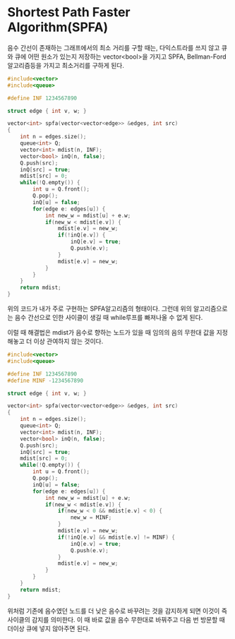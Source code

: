 # Shortest Path Faster Algorithm\(SPFA\)

음수 간선이 존재하는 그래프에서의 최소 거리를 구할 때는, 다익스트라를 쓰지 않고 큐와 큐에 어떤 원소가 있는지 저장하는 vector&lt;bool&gt;을 가지고 SPFA, Bellman-Ford 알고리즘등을 가지고 최소거리를 구하게 된다.

```cpp
#include<vector>
#include<queue>

#define INF 1234567890

struct edge { int v, w; }

vector<int> spfa(vector<vector<edge>> &edges, int src)
{
    int n = edges.size();
    queue<int> Q;
    vector<int> mdist(n, INF);
    vector<bool> inQ(n, false);
    Q.push(src);
    inQ[src] = true;
    mdist[src] = 0;
    while(!Q.empty()) {
        int u = Q.front();
        Q.pop();
        inQ[u] = false;
        for(edge e: edges[u]) {
            int new_w = mdist[u] + e.w;
            if(new_w < mdist[e.v]) {
                mdist[e.v] = new_w;
                if(!inQ[e.v]) {
                    inQ[e.v] = true;
                    Q.push(e.v);
                }
                mdist[e.v] = new_w;
            }
        }
    }
    return mdist;
}
```



위의 코드가 내가 주로 구현하는 SPFA알고리즘의 형태이다. 그런데 위의 알고리즘으로는 음수 간선으로 인한 사이클이 생길 때 while루프를 빠져나올 수 없게 된다.

이럴 때 해결법은 mdist가 음수로 향하는 노드가 있을 때 임의의 음의 무한대 값을 지정해놓고 더 이상 관여하지 않는 것이다.

```cpp
#include<vector>
#include<queue>

#define INF 1234567890
#define MINF -1234567890

struct edge { int v, w; }

vector<int> spfa(vector<vector<edge>> &edges, int src)
{
    int n = edges.size();
    queue<int> Q;
    vector<int> mdist(n, INF);
    vector<bool> inQ(n, false);
    Q.push(src);
    inQ[src] = true;
    mdist[src] = 0;
    while(!Q.empty()) {
        int u = Q.front();
        Q.pop();
        inQ[u] = false;
        for(edge e: edges[u]) {
            int new_w = mdist[u] + e.w;
            if(new_w < mdist[e.v]) {
                if(new_w < 0 && mdist[e.v] < 0) {
                    new_w = MINF;
                }
                mdist[e.v] = new_w;
                if(!inQ[e.v] && mdist[e.v] != MINF) {
                    inQ[e.v] = true;
                    Q.push(e.v);
                }
                mdist[e.v] = new_w;
            }
        }
    }
    return mdist;
}
```

위처럼 기존에 음수였던 노드를 더 낮은 음수로 바꾸려는 것을 감지하게 되면 이것이 즉 사이클의 감지를 의미한다. 이 때 바로 값을 음수 무한대로 바꿔주고 다음 번 방문할 때 더이상 큐에 넣지 않아주면 된다.

